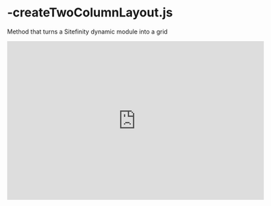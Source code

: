 -createTwoColumnLayout.js
=========================

Method that turns a Sitefinity dynamic module into a grid

<iframe width="600" height="371" seamless frameborder="0" scrolling="no" src="https://docs.google.com/spreadsheets/d/12Eoz39zx-HaaQr-PkIVgxu-XyBCld-F2aOkzthUReM0/pubchart?oid=737466466&amp;format=interactive"></iframe>
